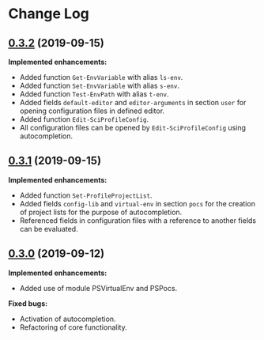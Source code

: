 # Change Log

## [0.3.2](https://github.com/wbrandenburger/SCiProfile/tree/0.3.2) (2019-09-15)

**Implemented enhancements:**

- Added function `Get-EnvVariable` with alias `ls-env`.
- Added function `Set-EnvVariable` with alias `s-env`.
- Added function `Test-EnvPath` with alias `t-env`.
- Added fields `default-editor` and `editor-arguments` in section `user` for opening configuration files in defined editor.
- Added function `Edit-SciProfileConfig`.
- All configuration files can be opened by `Edit-SciProfileConfig` using autocompletion.

## [0.3.1](https://github.com/wbrandenburger/SCiProfile/tree/0.3.1) (2019-09-15)

**Implemented enhancements:**

- Added function `Set-ProfileProjectList`.
- Added fields `config-lib` and `virtual-env` in section `pocs` for the creation of project lists for the purpose of autocompletion.
- Referenced fields in configuration files with a reference to another fields can be evaluated.

## [0.3.0](https://github.com/wbrandenburger/SCiProfile/tree/0.3.0) (2019-09-12)

**Implemented enhancements:**

- Added use of module PSVirtualEnv and PSPocs.

**Fixed bugs:**

- Activation of autocompletion.
- Refactoring of core functionality.
